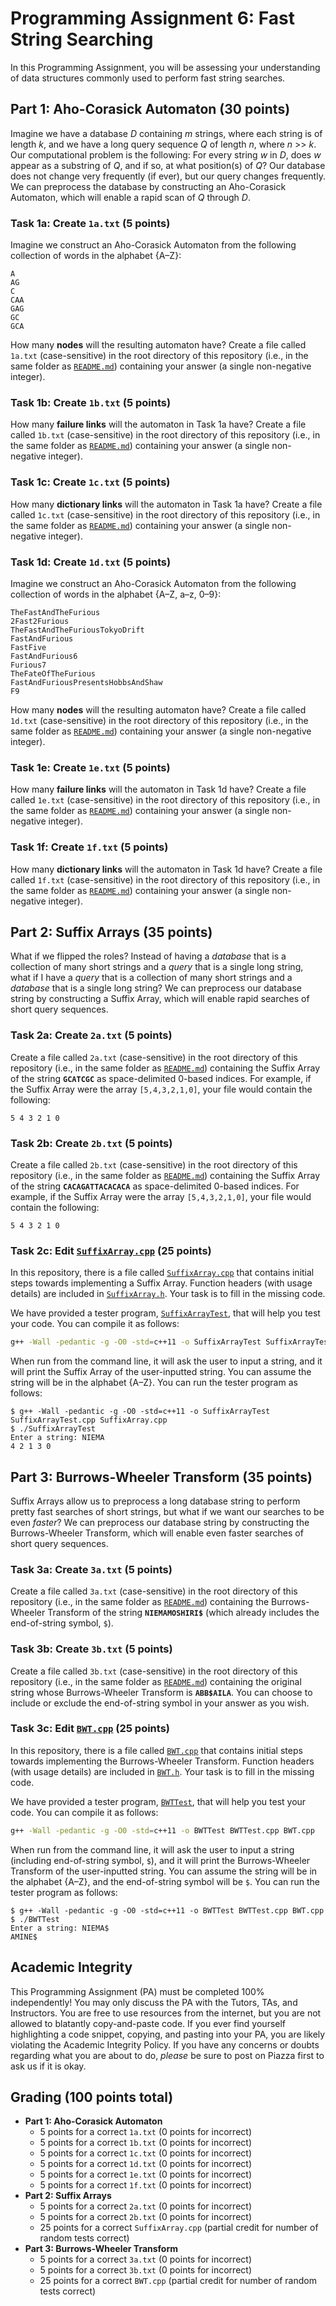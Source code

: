 # Programming Assignment 6: Fast String Searching
In this Programming Assignment, you will be assessing your understanding of data structures commonly used to perform fast string searches.

## Part 1: Aho-Corasick Automaton (30 points)
Imagine we have a database *D* containing *m* strings, where each string is of length *k*, and we have a long query sequence *Q* of length *n*, where *n* >> *k*. Our computational problem is the following: For every string *w* in *D*, does *w* appear as a substring of *Q*, and if so, at what position(s) of *Q*? Our database does not change very frequently (if ever), but our query changes frequently. We can preprocess the database by constructing an Aho-Corasick Automaton, which will enable a rapid scan of *Q* through *D*.

### Task 1a: Create ``1a.txt`` (5 points)
Imagine we construct an Aho-Corasick Automaton from the following collection of words in the alphabet {A–Z}:

```
A
AG
C
CAA
GAG
GC
GCA
```

How many **nodes** will the resulting automaton have? Create a file called ``1a.txt`` (case-sensitive) in the root directory of this repository (i.e., in the same folder as [``README.md``](README.md)) containing your answer (a single non-negative integer).

### Task 1b: Create ``1b.txt`` (5 points)
How many **failure links** will the automaton in Task 1a have? Create a file called ``1b.txt`` (case-sensitive) in the root directory of this repository (i.e., in the same folder as [``README.md``](README.md)) containing your answer (a single non-negative integer).

### Task 1c: Create ``1c.txt`` (5 points)
How many **dictionary links** will the automaton in Task 1a have? Create a file called ``1c.txt`` (case-sensitive) in the root directory of this repository (i.e., in the same folder as [``README.md``](README.md)) containing your answer (a single non-negative integer).

### Task 1d: Create ``1d.txt`` (5 points)
Imagine we construct an Aho-Corasick Automaton from the following collection of words  in the alphabet {A–Z, a–z, 0–9}:

```
TheFastAndTheFurious
2Fast2Furious
TheFastAndTheFuriousTokyoDrift
FastAndFurious
FastFive
FastAndFurious6
Furious7
TheFateOfTheFurious
FastAndFuriousPresentsHobbsAndShaw
F9
```

How many **nodes** will the resulting automaton have? Create a file called ``1d.txt`` (case-sensitive) in the root directory of this repository (i.e., in the same folder as [``README.md``](README.md)) containing your answer (a single non-negative integer).

### Task 1e: Create ``1e.txt`` (5 points)
How many **failure links** will the automaton in Task 1d have? Create a file called ``1e.txt`` (case-sensitive) in the root directory of this repository (i.e., in the same folder as [``README.md``](README.md)) containing your answer (a single non-negative integer).

### Task 1f: Create ``1f.txt`` (5 points)
How many **dictionary links** will the automaton in Task 1d have? Create a file called ``1f.txt`` (case-sensitive) in the root directory of this repository (i.e., in the same folder as [``README.md``](README.md)) containing your answer (a single non-negative integer).

## Part 2: Suffix Arrays (35 points)
What if we flipped the roles? Instead of having a *database* that is a collection of many short strings and a *query* that is a single long string, what if I have a *query* that is a collection of many short strings and a *database* that is a single long string? We can preprocess our database string by constructing a Suffix Array, which will enable rapid searches of short query sequences.

### Task 2a: Create ``2a.txt`` (5 points)
Create a file called ``2a.txt`` (case-sensitive) in the root directory of this repository (i.e., in the same folder as [``README.md``](README.md)) containing the Suffix Array of the string **``GCATCGC``** as space-delimited 0-based indices. For example, if the Suffix Array were the array ``[5,4,3,2,1,0]``, your file would contain the following:

```
5 4 3 2 1 0
```

### Task 2b: Create ``2b.txt`` (5 points)
Create a file called ``2b.txt`` (case-sensitive) in the root directory of this repository (i.e., in the same folder as [``README.md``](README.md)) containing the Suffix Array of the string **``CACAGATTACACACA``** as space-delimited 0-based indices. For example, if the Suffix Array were the array ``[5,4,3,2,1,0]``, your file would contain the following:

```
5 4 3 2 1 0
```

### Task 2c: Edit [``SuffixArray.cpp``](SuffixArray.cpp) (25 points)
In this repository, there is a file called [``SuffixArray.cpp``](SuffixArray.cpp) that contains initial steps towards implementing a Suffix Array. Function headers (with usage details) are included in [``SuffixArray.h``](SuffixArray.h). Your task is to fill in the missing code.

We have provided a tester program, [``SuffixArrayTest``](SuffixArrayTest.cpp), that will help you test your code. You can compile it as follows:

```bash
g++ -Wall -pedantic -g -O0 -std=c++11 -o SuffixArrayTest SuffixArrayTest.cpp SuffixArray.cpp
```

When run from the command line, it will ask the user to input a string, and it will print the Suffix Array of the user-inputted string. You can assume the string will be in the alphabet {A–Z}. You can run the tester program as follows:

```
$ g++ -Wall -pedantic -g -O0 -std=c++11 -o SuffixArrayTest SuffixArrayTest.cpp SuffixArray.cpp
$ ./SuffixArrayTest
Enter a string: NIEMA
4 2 1 3 0
```

## Part 3: Burrows-Wheeler Transform (35 points)
Suffix Arrays allow us to preprocess a long database string to perform pretty fast searches of short strings, but what if we want our searches to be even *faster*? We can preprocess our database string by constructing the Burrows-Wheeler Transform, which will enable even faster searches of short query sequences.

### Task 3a: Create ``3a.txt`` (5 points)
Create a file called ``3a.txt`` (case-sensitive) in the root directory of this repository (i.e., in the same folder as [``README.md``](README.md)) containing the Burrows-Wheeler Transform of the string **``NIEMAMOSHIRI$``** (which already includes the end-of-string symbol, ``$``).

### Task 3b: Create ``3b.txt`` (5 points)
Create a file called ``3b.txt`` (case-sensitive) in the root directory of this repository (i.e., in the same folder as [``README.md``](README.md)) containing the original string whose Burrows-Wheeler Transform is **``ABB$AILA``**. You can choose to include or exclude the end-of-string symbol in your answer as you wish.

### Task 3c: Edit [``BWT.cpp``](BWT.cpp) (25 points)
In this repository, there is a file called [``BWT.cpp``](BWT.cpp) that contains initial steps towards implementing the Burrows-Wheeler Transform. Function headers (with usage details) are included in [``BWT.h``](BWT.h). Your task is to fill in the missing code.

We have provided a tester program, [``BWTTest``](BWTTest.cpp), that will help you test your code. You can compile it as follows:

```bash
g++ -Wall -pedantic -g -O0 -std=c++11 -o BWTTest BWTTest.cpp BWT.cpp
```

When run from the command line, it will ask the user to input a string (including end-of-string symbol, ``$``), and it will print the Burrows-Wheeler Transform of the user-inputted string. You can assume the string will be in the alphabet {A–Z}, and the end-of-string symbol will be ``$``. You can run the tester program as follows:

```
$ g++ -Wall -pedantic -g -O0 -std=c++11 -o BWTTest BWTTest.cpp BWT.cpp
$ ./BWTTest
Enter a string: NIEMA$
AMINE$
```


## Academic Integrity
This Programming Assignment (PA) must be completed 100% independently! You may only discuss the PA with the Tutors, TAs, and Instructors. You are free to use resources from the internet, but you are not allowed to blatantly copy-and-paste code. If you ever find yourself highlighting a code snippet, copying, and pasting into your PA, you are likely violating the Academic Integrity Policy. If you have any concerns or doubts regarding what you are about to do, *please* be sure to post on Piazza first to ask us if it is okay.

## Grading (100 points total)
* **Part 1: Aho-Corasick Automaton**
    * 5 points for a correct ``1a.txt`` (0 points for incorrect)
    * 5 points for a correct ``1b.txt`` (0 points for incorrect)
    * 5 points for a correct ``1c.txt`` (0 points for incorrect)
    * 5 points for a correct ``1d.txt`` (0 points for incorrect)
    * 5 points for a correct ``1e.txt`` (0 points for incorrect)
    * 5 points for a correct ``1f.txt`` (0 points for incorrect)
* **Part 2: Suffix Arrays**
    * 5 points for a correct ``2a.txt`` (0 points for incorrect)
    * 5 points for a correct ``2b.txt`` (0 points for incorrect)
    * 25 points for a correct ``SuffixArray.cpp`` (partial credit for number of random tests correct)
* **Part 3: Burrows-Wheeler Transform**
    * 5 points for a correct ``3a.txt`` (0 points for incorrect)
    * 5 points for a correct ``3b.txt`` (0 points for incorrect)
    * 25 points for a correct ``BWT.cpp`` (partial credit for number of random tests correct)
